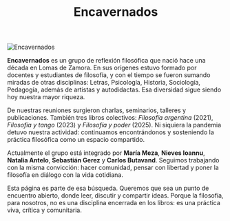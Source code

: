 ﻿---
title: "Encavernados"
draft: false
---

<section class="home-hero">
  <div class="home-hero__media">
    <picture>
      <!-- versión mobile -->
      <source srcset="/media/portadamobile.webp" media="(max-width: 768px)">
      <!-- versión desktop -->
      <img src="/media/portada.webp" alt="Encavernados">
    </picture>
  </div>
  <div class="home-hero__text">
  </div>
  <section class="home-about">
  <div class="home-about__inner">
  <p>
    <strong>Encavernados</strong> es un grupo de reflexión filosófica que nació hace una década en Lomas de Zamora. 
    En sus orígenes estuvo formado por docentes y estudiantes de filosofía, y con el tiempo se fueron sumando miradas de otras disciplinas: 
    Letras, Psicología, Historia, Sociología, Pedagogía, además de artistas y autodidactas. 
    Esa diversidad sigue siendo hoy nuestra mayor riqueza.
  </p>



  <p>
    De nuestras reuniones surgieron charlas, seminarios, talleres y publicaciones. 
    También tres libros colectivos: <em>Filosofía argentina</em> (2021), <em>Filosofía y tango</em> (2023) y <em>Filosofía y poder</em> (2025). 
    Ni siquiera la pandemia detuvo nuestra actividad: continuamos encontrándonos y sosteniendo la práctica filosófica como un espacio compartido.
  </p>



  <p>
    Actualmente el grupo está integrado por <strong>María Meza</strong>, <strong>Nieves Ioannu</strong>, <strong>Natalia Antelo</strong>, 
    <strong>Sebastián Gerez</strong> y <strong>Carlos Butavand</strong>. 
    Seguimos trabajando con la misma convicción: hacer comunidad, pensar con libertad y poner la filosofía en diálogo con la vida cotidiana.
  </p>



  <p>
    Esta página es parte de esa búsqueda. Queremos que sea un punto de encuentro abierto, donde leer, discutir y compartir ideas. 
    Porque la filosofía, para nosotros, no es una disciplina encerrada en los libros: es una práctica viva, crítica y comunitaria.
  </p>
  </div>
</section>
</section>

<script>
document.addEventListener('DOMContentLoaded', () => {
  document.querySelectorAll('.home .post-summary .post-cover').forEach(img => {
    function tag() {
      const w = img.naturalWidth || img.width;
      const h = img.naturalHeight || img.height;
      if (w && h && h > w) img.classList.add('is-portrait');
    }
    if (img.complete) tag();
    else img.addEventListener('load', tag, { once: true });
  });
});
</script> 